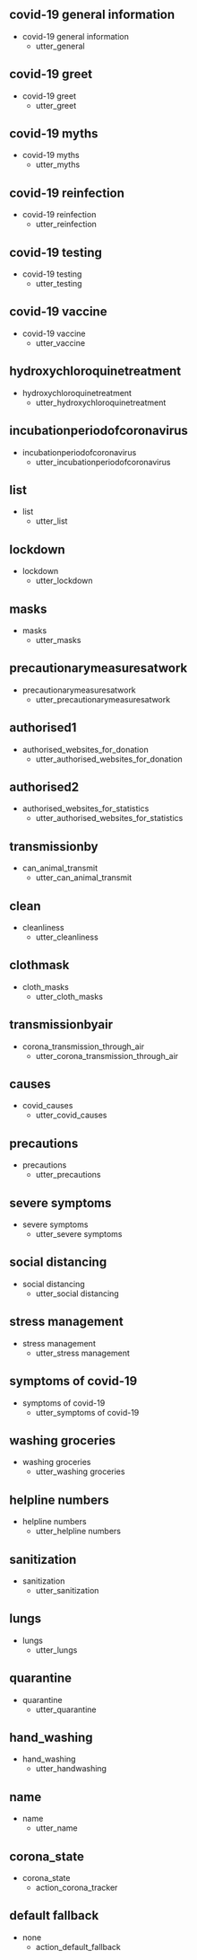 ## covid-19 general information
* covid-19 general information
  - utter_general

## covid-19 greet
* covid-19 greet
  - utter_greet

## covid-19 myths
* covid-19 myths
  - utter_myths

## covid-19 reinfection
* covid-19 reinfection
  - utter_reinfection

## covid-19 testing
* covid-19 testing
  - utter_testing

## covid-19 vaccine
* covid-19 vaccine
  - utter_vaccine

## hydroxychloroquinetreatment
* hydroxychloroquinetreatment
  - utter_hydroxychloroquinetreatment

## incubationperiodofcoronavirus
* incubationperiodofcoronavirus
  - utter_incubationperiodofcoronavirus
## list
* list
  - utter_list

## lockdown
* lockdown
  - utter_lockdown

## masks
* masks
  - utter_masks

## precautionarymeasuresatwork
* precautionarymeasuresatwork
  - utter_precautionarymeasuresatwork

## authorised1
* authorised_websites_for_donation
  - utter_authorised_websites_for_donation

## authorised2
* authorised_websites_for_statistics
  - utter_authorised_websites_for_statistics

## transmissionby
* can_animal_transmit
  - utter_can_animal_transmit

## clean
* cleanliness
  - utter_cleanliness

## clothmask
* cloth_masks
  - utter_cloth_masks

## transmissionbyair
* corona_transmission_through_air
  - utter_corona_transmission_through_air

## causes
* covid_causes
  - utter_covid_causes

## precautions
* precautions
  - utter_precautions

## severe symptoms
* severe symptoms
  - utter_severe symptoms

## social distancing
* social distancing
  - utter_social distancing

## stress management
* stress management
  - utter_stress management

## symptoms of covid-19
* symptoms of covid-19
  - utter_symptoms of covid-19

## washing groceries
* washing groceries
  - utter_washing groceries

## helpline numbers
* helpline numbers
  - utter_helpline numbers

## sanitization
* sanitization
  - utter_sanitization

## lungs
* lungs
  - utter_lungs

## quarantine
* quarantine
  - utter_quarantine

## hand_washing
* hand_washing
  - utter_handwashing

## name
* name
  - utter_name

## corona_state
* corona_state
  - action_corona_tracker

## default fallback
* none
  - action_default_fallback
